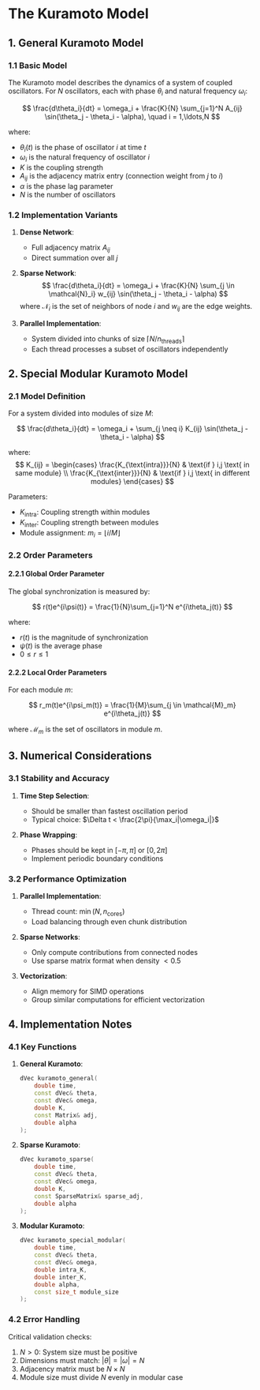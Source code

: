# The Kuramoto Model

## 1. General Kuramoto Model

### 1.1 Basic Model

The Kuramoto model describes the dynamics of a system of coupled oscillators. For $N$ oscillators, each with phase $\theta_i$ and natural frequency $\omega_i$:

$$
\frac{d\theta_i}{dt} = \omega_i + \frac{K}{N} \sum_{j=1}^N A_{ij} \sin(\theta_j - \theta_i - \alpha), \quad i = 1,\ldots,N
$$

where:

- $\theta_i(t)$ is the phase of oscillator $i$ at time $t$
- $\omega_i$ is the natural frequency of oscillator $i$
- $K$ is the coupling strength
- $A_{ij}$ is the adjacency matrix entry (connection weight from $j$ to $i$)
- $\alpha$ is the phase lag parameter
- $N$ is the number of oscillators

### 1.2 Implementation Variants

1. **Dense Network**:
   - Full adjacency matrix $A_{ij}$
   - Direct summation over all $j$

2. **Sparse Network**:
   $$
   \frac{d\theta_i}{dt} = \omega_i + \frac{K}{N} \sum_{j \in \mathcal{N}_i} w_{ij} \sin(\theta_j - \theta_i - \alpha)
   $$
   where $\mathcal{N}_i$ is the set of neighbors of node $i$ and $w_{ij}$ are the edge weights.

3. **Parallel Implementation**:
   - System divided into chunks of size $\lceil N/n_{\text{threads}} \rceil$
   - Each thread processes a subset of oscillators independently

## 2. Special Modular Kuramoto Model

### 2.1 Model Definition

For a system divided into modules of size $M$:

$$
\frac{d\theta_i}{dt} = \omega_i + \sum_{j \neq i} K_{ij} \sin(\theta_j - \theta_i - \alpha)
$$

where:
$$
K_{ij} = \begin{cases}
\frac{K_{\text{intra}}}{N} & \text{if } i,j \text{ in same module} \\
\frac{K_{\text{inter}}}{N} & \text{if } i,j \text{ in different modules}
\end{cases}
$$

Parameters:

- $K_{\text{intra}}$: Coupling strength within modules
- $K_{\text{inter}}$: Coupling strength between modules
- Module assignment: $m_i = \lfloor i/M \rfloor$

### 2.2 Order Parameters

#### 2.2.1 Global Order Parameter

The global synchronization is measured by:

$$
r(t)e^{i\psi(t)} = \frac{1}{N}\sum_{j=1}^N e^{i\theta_j(t)}
$$

where:

- $r(t)$ is the magnitude of synchronization
- $\psi(t)$ is the average phase
- $0 \leq r \leq 1$

#### 2.2.2 Local Order Parameters

For each module $m$:

$$
r_m(t)e^{i\psi_m(t)} = \frac{1}{M}\sum_{j \in \mathcal{M}_m} e^{i\theta_j(t)}
$$

where $\mathcal{M}_m$ is the set of oscillators in module $m$.

## 3. Numerical Considerations

### 3.1 Stability and Accuracy

1. **Time Step Selection**:
   - Should be smaller than fastest oscillation period
   - Typical choice: $\Delta t < \frac{2\pi}{\max_i|\omega_i|}$

2. **Phase Wrapping**:
   - Phases should be kept in $[-\pi, \pi]$ or $[0, 2\pi]$
   - Implement periodic boundary conditions

### 3.2 Performance Optimization

1. **Parallel Implementation**:
   - Thread count: $\min(N, n_{\text{cores}})$
   - Load balancing through even chunk distribution

2. **Sparse Networks**:
   - Only compute contributions from connected nodes
   - Use sparse matrix format when density $< 0.5$

3. **Vectorization**:
   - Align memory for SIMD operations
   - Group similar computations for efficient vectorization

## 4. Implementation Notes

### 4.1 Key Functions

1. **General Kuramoto**:

   ```cpp
   dVec kuramoto_general(
       double time,
       const dVec& theta,
       const dVec& omega,
       double K,
       const Matrix& adj,
       double alpha
   );
   ```

2. **Sparse Kuramoto**:

   ```cpp
   dVec kuramoto_sparse(
       double time,
       const dVec& theta,
       const dVec& omega,
       double K,
       const SparseMatrix& sparse_adj,
       double alpha
   );
   ```

3. **Modular Kuramoto**:

   ```cpp
   dVec kuramoto_special_modular(
       double time,
       const dVec& theta,
       const dVec& omega,
       double intra_K,
       double inter_K,
       double alpha,
       const size_t module_size
   );
   ```

### 4.2 Error Handling

Critical validation checks:

1. $N > 0$: System size must be positive
2. Dimensions must match: $|\theta| = |\omega| = N$
3. Adjacency matrix must be $N \times N$
4. Module size must divide $N$ evenly in modular case
